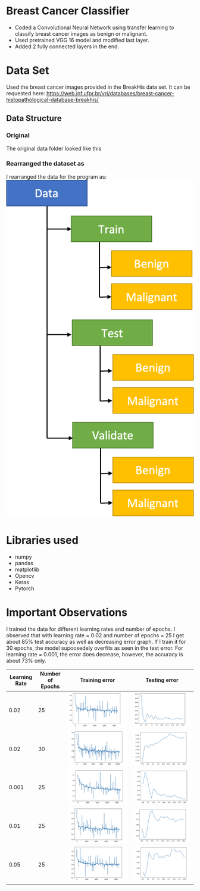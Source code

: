 # Breast Cancer Classifier
* Coded a Convolutional Neural Network using transfer learning to classify breast cancer images as benign or malignant. 
* Used pretrained VGG 16 model and modified last layer. 
* Added 2 fully connected layers in the end.

# Data Set
Used the breast cancer images provided in the BreakHis data set. It can be requested here: https://web.inf.ufpr.br/vri/databases/breast-cancer-histopathological-database-breakhis/

## Data Structure

### Original
The original data folder looked like this 

### Rearranged the dataset as
I rearranged the data for the program as:
![](datastructure2.png)

# Libraries used
* numpy
* pandas
* matplotlib
* Opencv                
* Keras 
* Pytorch

# Important Observations

I trained the data for different learning rates and number of epochs. I observed that with learning rate = 0.02 and number of epochs = 25 I get about 85% test accuracy as well as decreasing error graph. If I train it for 30 epochs, the model supoosedely overfits as seen in the test error. For learning rate = 0.001, the error does decrease, however, the accuracy is about 73% only.

|  Learning Rate |  Number of Epochs |  Training error |  Testing error |
|----------------|---                |---|---|
| 0.02 |  25 | ![](0.02train.png) |  ![](0.02test.png) |
| 0.02  |  30 | ![](0.0230train.png)|![](0.0230test.png) |
| 0.001 |  25 | ![](0.001train.png)  | ![](0.001test.png)  |
| 0.01  |  25 | ![](0.01train.png)  | ![](0.01test.png)  |
| 0.05  |  25 | ![](0.05train.png)  | ![](0.05test.png) |
